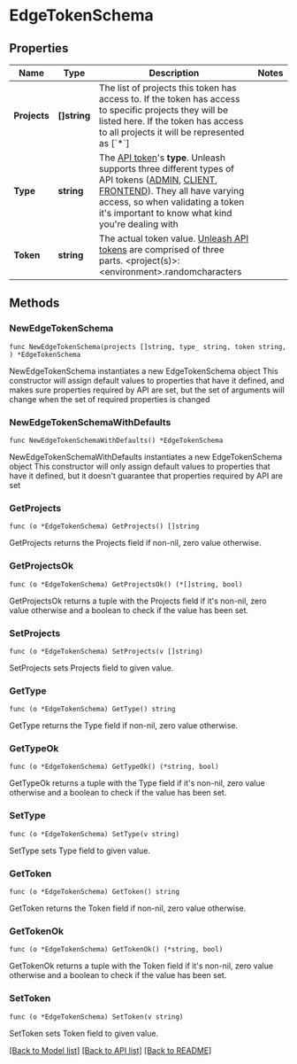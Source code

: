 # EdgeTokenSchema

## Properties

Name | Type | Description | Notes
------------ | ------------- | ------------- | -------------
**Projects** | **[]string** | The list of projects this token has access to. If the token has access to specific projects they will be listed here. If the token has access to all projects it will be represented as [&#x60;*&#x60;] | 
**Type** | **string** | The [API token](https://docs.getunleash.io/reference/api-tokens-and-client-keys#api-tokens)&#39;s **type**. Unleash supports three different types of API tokens ([ADMIN](https://docs.getunleash.io/reference/api-tokens-and-client-keys#admin-tokens), [CLIENT](https://docs.getunleash.io/reference/api-tokens-and-client-keys#client-tokens), [FRONTEND](https://docs.getunleash.io/reference/api-tokens-and-client-keys#front-end-tokens)). They all have varying access, so when validating a token it&#39;s important to know what kind you&#39;re dealing with | 
**Token** | **string** | The actual token value. [Unleash API tokens](https://docs.getunleash.io/reference/api-tokens-and-client-keys) are comprised of three parts. &lt;project(s)&gt;:&lt;environment&gt;.randomcharacters | 

## Methods

### NewEdgeTokenSchema

`func NewEdgeTokenSchema(projects []string, type_ string, token string, ) *EdgeTokenSchema`

NewEdgeTokenSchema instantiates a new EdgeTokenSchema object
This constructor will assign default values to properties that have it defined,
and makes sure properties required by API are set, but the set of arguments
will change when the set of required properties is changed

### NewEdgeTokenSchemaWithDefaults

`func NewEdgeTokenSchemaWithDefaults() *EdgeTokenSchema`

NewEdgeTokenSchemaWithDefaults instantiates a new EdgeTokenSchema object
This constructor will only assign default values to properties that have it defined,
but it doesn't guarantee that properties required by API are set

### GetProjects

`func (o *EdgeTokenSchema) GetProjects() []string`

GetProjects returns the Projects field if non-nil, zero value otherwise.

### GetProjectsOk

`func (o *EdgeTokenSchema) GetProjectsOk() (*[]string, bool)`

GetProjectsOk returns a tuple with the Projects field if it's non-nil, zero value otherwise
and a boolean to check if the value has been set.

### SetProjects

`func (o *EdgeTokenSchema) SetProjects(v []string)`

SetProjects sets Projects field to given value.


### GetType

`func (o *EdgeTokenSchema) GetType() string`

GetType returns the Type field if non-nil, zero value otherwise.

### GetTypeOk

`func (o *EdgeTokenSchema) GetTypeOk() (*string, bool)`

GetTypeOk returns a tuple with the Type field if it's non-nil, zero value otherwise
and a boolean to check if the value has been set.

### SetType

`func (o *EdgeTokenSchema) SetType(v string)`

SetType sets Type field to given value.


### GetToken

`func (o *EdgeTokenSchema) GetToken() string`

GetToken returns the Token field if non-nil, zero value otherwise.

### GetTokenOk

`func (o *EdgeTokenSchema) GetTokenOk() (*string, bool)`

GetTokenOk returns a tuple with the Token field if it's non-nil, zero value otherwise
and a boolean to check if the value has been set.

### SetToken

`func (o *EdgeTokenSchema) SetToken(v string)`

SetToken sets Token field to given value.



[[Back to Model list]](../README.md#documentation-for-models) [[Back to API list]](../README.md#documentation-for-api-endpoints) [[Back to README]](../README.md)


